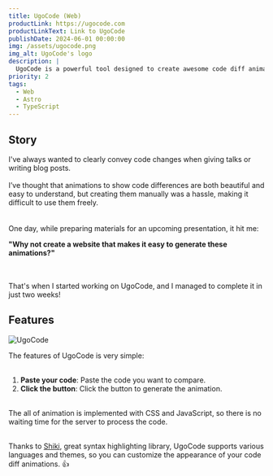```yaml
---
title: UgoCode (Web)
productLink: https://ugocode.com
productLinkText: Link to UgoCode
publishDate: 2024-06-01 00:00:00
img: /assets/ugocode.png
img_alt: UgoCode's logo
description: |
  UgoCode is a powerful tool designed to create awesome code diff animations. It is specifically built for developers who want to showcase their code changes in a visually appealing and engaging way.
priority: 2
tags:
  - Web
  - Astro
  - TypeScript
---
```


## Story

I've always wanted to clearly convey code changes when giving talks or writing blog posts.
<br>
<br>
I’ve thought that animations to show code differences are both beautiful and easy to understand, but creating them manually was a hassle, making it difficult to use them freely.  
<br>
<br>
One day, while preparing materials for an upcoming presentation, it hit me:

**"Why not create a website that makes it easy to generate these animations?"**

<br><br>
That's when I started working on UgoCode, and I managed to complete it in just two weeks!

## Features

![UgoCode](/assets/ugocode-short.gif)

The features of UgoCode is very simple:
<br><br>
1. **Paste your code**: Paste the code you want to compare.
2. **Click the button**: Click the button to generate the animation.
<br><br>

The all of animation is implemented with CSS and JavaScript, so there is no waiting time for the server to process the code.
<br><br>

Thanks to [Shiki](https://shiki.style/), great syntax highlighting library, UgoCode supports various languages and themes, so you can customize the appearance of your code diff animations. 👍
